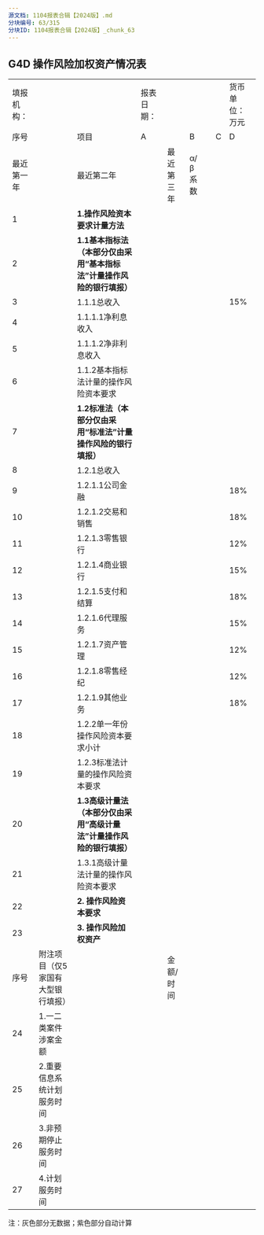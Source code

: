 ```yaml
---
源文档: 1104报表合辑【2024版】.md
分块编号: 63/315
分块ID: 1104报表合辑【2024版】_chunk_63
---
```


## G4D 操作风险加权资产情况表

|  |  |  |  |  |  |  |  |  |
| --- | --- | --- | --- | --- | --- | --- | --- | --- |
| 填报机构： | |  | 报表日期： | |  | |  | 货币单位：万元 |
| 序号 | | 项目 | A | | B | | C | D |
| 最近第一年 | | 最近第二年 | | 最近第三年 | α/β系数 |
| 1 | | **1.操作风险资本要求计量方法** |  | |  | |  |  |
| 2 | | **1.1基本指标法（本部分仅由采用“基本指标法”计量操作风险的银行填报）** |  | |  | |  |  |
| 3 | | 1.1.1总收入 |  | |  | |  | 15% |
| 4 | | 1.1.1.1净利息收入 |  | |  | |  |  |
| 5 | | 1.1.1.2净非利息收入 |  | |  | |  |  |
| 6 | | 1.1.2基本指标法计量的操作风险资本要求 |  | |  | |  |  |
| 7 | | **1.2标准法（本部分仅由采用“标准法”计量操作风险的银行填报）** |  | |  | |  |  |
| 8 | | 1.2.1总收入 |  | |  | |  |  |
| 9 | | 1.2.1.1公司金融 |  | |  | |  | 18% |
| 10 | | 1.2.1.2交易和销售 |  | |  | |  | 18% |
| 11 | | 1.2.1.3零售银行 |  | |  | |  | 12% |
| 12 | | 1.2.1.4商业银行 |  | |  | |  | 15% |
| 13 | | 1.2.1.5支付和结算 |  | |  | |  | 18% |
| 14 | | 1.2.1.6代理服务 |  | |  | |  | 15% |
| 15 | | 1.2.1.7资产管理 |  | |  | |  | 12% |
| 16 | | 1.2.1.8零售经纪 |  | |  | |  | 12% |
| 17 | | 1.2.1.9其他业务 |  | |  | |  | 18% |
| 18 | | 1.2.2单一年份操作风险资本要求小计 |  | |  | |  |  |
| 19 | | 1.2.3标准法计量的操作风险资本要求 |  | |  | |  |  |
| 20 | | **1.3高级计量法（本部分仅由采用“高级计量法”计量操作风险的银行填报）** |  | |  | |  |  |
| 21 | | 1.3.1高级计量法计量的操作风险资本要求 |  | |  | |  |  |
| 22 | | **2. 操作风险资本要求** |  | |  | |  |  |
| 23 | | **3. 操作风险加权资产** |  | |  | |  |  |
| 序号 | 附注项目（仅5家国有大型银行填报） | | | 金额/时间 | |
| 24 | 1.一二类案件涉案金额 | | |  | |
| 25 | 2.重要信息系统计划服务时间 | | |  | |
| 26 | 3.非预期停止服务时间 | | |  | |
| 27 | 4.计划服务时间 | | |  | |

注：灰色部分无数据；紫色部分自动计算

